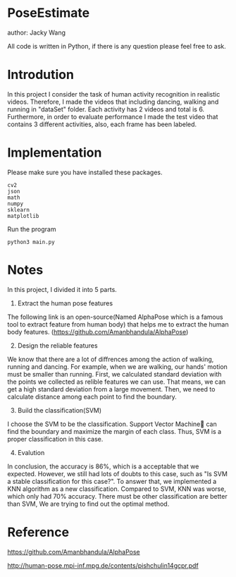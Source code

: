 # PoseEstimate

author: Jacky Wang

All code is written in Python, if there is any question please feel free to ask.

# Introdution
In this project I consider the task of human activity recognition in realistic videos. Therefore, I made the videos that including dancing, walking and running in "dataSet" folder. Each activity has 2 videos and total is 6. Furthermore, in order to evaluate performance I made the test video that contains 3 different activities, also, each frame has been labeled.

# Implementation

Please make sure you have installed these packages.

```
cv2
json
math
numpy
sklearn
matplotlib
```

Run the program
```
python3 main.py
```

# Notes

In this project, I divided it into 5 parts.

1. Extract the human pose features

The following link is an open-source(Named AlphaPose which is a famous tool to extract feature from human body) that helps me to extract the human body features. (https://github.com/Amanbhandula/AlphaPose)

2. Design the reliable features

We know that there are a lot of diffrences among the action of walking, running and dancing. For example, when we are walking, our hands' motion must be smaller than running. First, we calculated standard deviation with the points we collected as relible features we can use. That means, we can get a high standard deviation from a large movement. Then, we need to calculate distance among each point to find the boundary.

3. Build the classification(SVM)

I choose the SVM to be the classification. Support Vector Machine can find the boundary and maximize the margin of each class. Thus, SVM is a proper classification in this case.

4. Evalution

In conclusion, the accuracy is 86%, which is a acceptable that we expected. However, we still had lots of doubts to this case, such as "Is SVM a stable classification for this case?". To answer that, we implemented a KNN algorithm as a new classification. Compared to SVM, KNN was worse, which only had 70% accuracy. There must be other classification are better than SVM, We are trying to find out the optimal method.

# Reference
https://github.com/Amanbhandula/AlphaPose

http://human-pose.mpi-inf.mpg.de/contents/pishchulin14gcpr.pdf
